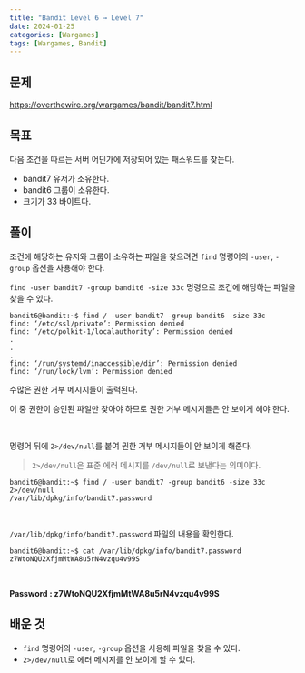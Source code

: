 ```yaml
---
title: "Bandit Level 6 → Level 7"
date: 2024-01-25
categories: [Wargames]
tags: [Wargames, Bandit]
---
```


## 문제
<https://overthewire.org/wargames/bandit/bandit7.html>
 
## 목표
다음 조건을 따르는 서버 어딘가에 저장되어 있는 패스워드를 찾는다.  
- bandit7 유저가 소유한다.
- bandit6 그룹이 소유한다.
- 크기가 33 바이트다.

## 풀이
조건에 해당하는 유저와 그룹이 소유하는 파일을 찾으려면 `find` 명령어의 `-user`, `-group` 옵션을 사용해야 한다.  

`find -user bandit7 -group bandit6 -size 33c` 명령으로 조건에 해당하는 파일을 찾을 수 있다.

```shell
bandit6@bandit:~$ find / -user bandit7 -group bandit6 -size 33c
find: ‘/etc/ssl/private’: Permission denied
find: ‘/etc/polkit-1/localauthority’: Permission denied
.
.
.
find: ‘/run/systemd/inaccessible/dir’: Permission denied
find: ‘/run/lock/lvm’: Permission denied
```
수많은 권한 거부 메시지들이 출력된다.  

이 중 권한이 승인된 파일만 찾아야 하므로 권한 거부 메시지들은 안 보이게 해야 한다.  

<br>  

명령어 뒤에 `2>/dev/null`를 붙여 권한 거부 메시지들이 안 보이게 해준다.
> `2>/dev/null`은 표준 에러 메시지를 `/dev/null`로 보낸다는 의미이다.

```shell
bandit6@bandit:~$ find / -user bandit7 -group bandit6 -size 33c 2>/dev/null
/var/lib/dpkg/info/bandit7.password
```  

<br>  

`/var/lib/dpkg/info/bandit7.password` 파일의 내용을 확인한다.

```shell
bandit6@bandit:~$ cat /var/lib/dpkg/info/bandit7.password
z7WtoNQU2XfjmMtWA8u5rN4vzqu4v99S
```  

<br>  

**Password : z7WtoNQU2XfjmMtWA8u5rN4vzqu4v99S**

## 배운 것
- `find` 명령어의 `-user`, `-group` 옵션을 사용해 파일을 찾을 수 있다.
- `2>/dev/null`로 에러 메시지를 안 보이게 할 수 있다.
